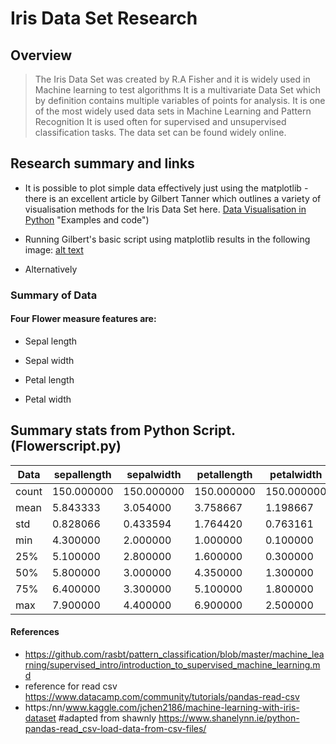 # Iris Data Set Research

## Overview

>The Iris Data Set was created by R.A Fisher and it is widely used in Machine learning to test algorithms
>It is a multivariate Data Set which by definition contains multiple variables of points for analysis. 
>It is one of the most widely used data sets in Machine Learning and Pattern Recognition 
>It is used often for supervised and unsupervised classification tasks. The data set can be found widely online. 

## Research summary and links 

* It is possible to plot simple data effectively just using the matplotlib - there is an excellent article by Gilbert Tanner which outlines a variety of visualisation methods for the Iris Data Set here. [Data Visualisation in Python](https://towardsdatascience.com/introduction-to-data-visualization-in-python-89a54c97fbed) "Examples and code")

* Running Gilbert's basic script using matplotlib results in the following image: 
[alt text](https://cdn-images-1.medium.com/max/800/1*wHJsVsCZsIN2mvYOGhIcCA.png "Gilbert Tanner Matplot example")

* Alternatively 

### Summary of Data

#### Four Flower measure features are:

* Sepal length

* Sepal width

* Petal length

* Petal width

##  Summary stats from Python Script. (Flowerscript.py)
  |Data  |sepallength| sepalwidth| petallength| petalwidth|
  |----- |---------- | -------- | ---------- | --------- |
  |count |150.000000 |150.000000| 150.000000 | 150.000000|
  |mean  | 5.843333  | 3.054000 |  3.758667  |  1.198667 |
  |std   | 0.828066  | 0.433594 |  1.764420  |  0.763161 |
  |min   | 4.300000  | 2.000000 |  1.000000  |  0.100000 |
  |25%   | 5.100000  | 2.800000 |  1.600000  |  0.300000 |
  |50%   | 5.800000  | 3.000000 |  4.350000  |  1.300000 |
  |75%   | 6.400000  | 3.300000 |  5.100000  |  1.800000 |
  |max   | 7.900000  | 4.400000 |  6.900000  |  2.500000 |


#### References 

* https://github.com/rasbt/pattern_classification/blob/master/machine_learning/supervised_intro/introduction_to_supervised_machine_learning.md
* reference for read csv https://www.datacamp.com/community/tutorials/pandas-read-csv
* https:/nn/www.kaggle.com/jchen2186/machine-learning-with-iris-dataset
     #adapted from shawnly https://www.shanelynn.ie/python-pandas-read_csv-load-data-from-csv-files/

